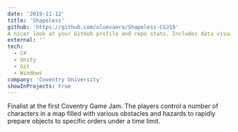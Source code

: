 ```yaml
---
date: '2019-11-12'
title: 'Shapeless'
github: 'https://github.com/oluevaera/Shapeless-CGJ19'
A nicer look at your GitHub profile and repo stats. Includes data visualizations of your top languages, starred repositories, and sort through your top repos by number of stars, forks, and size.
external: ''
tech:
  - C#
  - Unity
  - Git
  - Windows
company: 'Coventry University'
showInProjects: true
---
```


Finalist at the first Coventry Game Jam. The players control a number of characters in a map filled with various obstacles and hazards to rapidly prepare objects to specific orders under a time limit.
